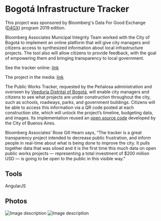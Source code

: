 # Bogotá Infrastructure Tracker

This project was sponsored by Bloomberg's Data For Good Exchange ([D4GX](https://www.bloomberg.com/lp/d4gx/)) program 2019 edition.

Bloomberg Associates Municipal Integrity Team worked with the City of Bogotá to implement an online platform that will give city managers and citizens access to synthesized information about local infrastructure projects. 
The tool also will allow citizens to provide feedback, with the goal of empowering them and bringing transparency to local government.

See the tracker online: [link](http://www.columbia.edu/~xig2000/reviewedSites/ba_obras/app/demo-home.html)

The project in the media: [link](https://www.bloomberg.com/company/stories/young-data-scientists-help-nonprofits-and-city-governments-harness-their-data/)

The Public Works Tracker, requested by the Peñalosa administration and overseen by [Veeduría Distrital of Bogotá](https://www.veeduriadistrital.gov.co), will enable city managers and citizens to see what projects are under construction throughout the city, such as schools, roadways, parks, and government buildings.
Citizens will be able to access this information via a QR code posted at each construction site, which will unlock the project’s timeline, budgeting data, and images. 
Its implementation reused an [open source code](https://github.com/datosgcba/obras-abiertas) developed by the City of Buenos Aires.

Bloomberg Associates’ Rose Gill Hearn says, “The tracker is a great transparency project intended to decrease public frustration, and inform people in real-time about what is being done to improve the city. It pulls together data that was siloed and it is the first time this much data on open public works projects — representing a total investment of $200 million USD — is going to be open to the public in this visible way.”

## Tools
AngularJS

## Photos
![Image description](https://github.com/xavierign/BogotaTracker/blob/master/photos/D4GXp1.png)
![Image description](https://github.com/xavierign/BogotaTracker/blob/master/photos/D4GXp2.png)

